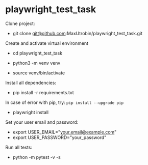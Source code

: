 # playwright_test_task

Clone project:
- git clone git@github.com:MaxUtrobin/playwright_test_task.git

Create and activate virtual environment
- cd playwright_test_task
- python3 -m venv venv

- source venv/bin/activate 

Install all dependencies: 
- pip install -r requirements.txt

In case of error with pip, try: `pip install --upgrade pip`
 
- playwright install

Set your user email and password:
- export USER_EMAIL="your.email@example.com"
- export USER_PASSWORD="your_password"

Run all tests:

- python -m pytest -v -s